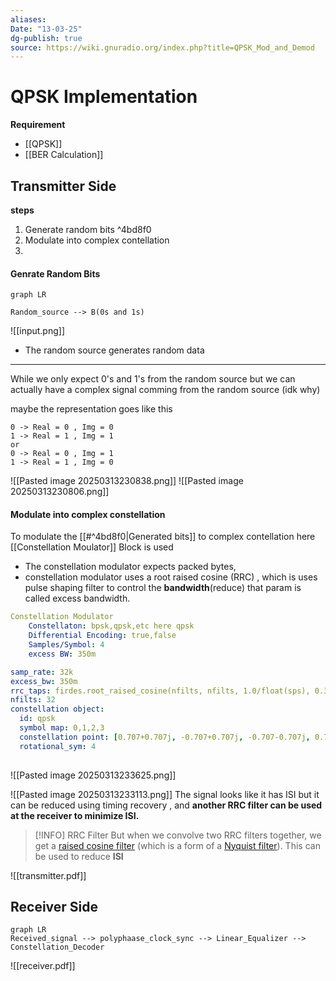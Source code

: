 ```yaml
---
aliases: 
Date: "13-03-25"
dg-publish: true
source: https://wiki.gnuradio.org/index.php?title=QPSK_Mod_and_Demod
---
```

# QPSK Implementation
**Requirement**
- [[QPSK]]
- [[BER Calculation]]



## Transmitter Side 
**steps**
1. Generate random bits ^4bd8f0
2. Modulate into complex contellation 
3. 

#### Genrate Random Bits
```mermaid
graph LR

Random_source --> B(0s and 1s)
```
![[input.png]]

- The random source generates random data

---
While we only expect 0's and 1's from the random source but we can actually have a complex signal comming from the random source (idk why)

maybe the representation goes like this
```
0 -> Real = 0 , Img = 0
1 -> Real = 1 , Img = 1
or
0 -> Real = 0 , Img = 1 
1 -> Real = 1 , Img = 0 
```

![[Pasted image 20250313230838.png]]
![[Pasted image 20250313230806.png]]


#### Modulate into complex constellation


To modulate the [[#^4bd8f0|Generated bits]] to complex contellation here [[Constellation Moulator]] Block is used 
- The constellation modulator expects packed bytes,
- constellation modulator uses a root raised cosine (RRC) , which is uses pulse shaping filter to control the **bandwidth**(reduce) that param is called excess bandwidth. 
```yaml
Constellation Modulator
	Constellaton: bpsk,qpsk,etc here qpsk
	Differential Encoding: true,false
	Samples/Symbol: 4 
	excess BW: 350m
```

```yaml
samp_rate: 32k
excess_bw: 350m
rrc_taps: firdes.root_raised_cosine(nfilts, nfilts, 1.0/float(sps), 0.35, 11*sps*nfilts)
nfilts: 32
constellation object: 
  id: qpsk 
  symbol map: 0,1,2,3
  constellation point: [0.707+0.707j, -0.707+0.707j, -0.707-0.707j, 0.707-0.707j]
  rotational_sym: 4
  
```


![[Pasted image 20250313233625.png]]

![[Pasted image 20250313233113.png]]
The signal looks like it has ISI but it can be reduced using timing recovery , and **another RRC filter can be used at the receiver to minimize ISI.**


> [!INFO] RRC Filter
> But when we convolve two RRC filters together, we get a [raised cosine filter](http://en.wikipedia.org/wiki/Raised-cosine_filter) (which is a form of a [Nyquist filter](http://en.wikipedia.org/wiki/Nyquist_ISI_criterion)). This can be used to reduce **ISI**



![[transmitter.pdf]]

## Receiver Side 
```mermaid
graph LR 
Received_signal --> polyphaase_clock_sync --> Linear_Equalizer --> Constellation_Decoder
```

![[receiver.pdf]]

